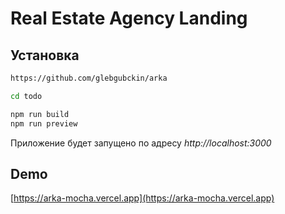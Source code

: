 # Real Estate Agency Landing
## Установка
```bash
https://github.com/glebgubckin/arka
```
```bash
cd todo
```
```bash
npm run build
npm run preview
```
Приложение будет запущено по адресу *http://localhost:3000*
## Demo
[https://arka-mocha.vercel.app](https://arka-mocha.vercel.app)
